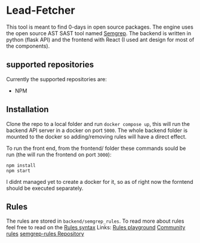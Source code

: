  # Lead-Fetcher
 This tool is meant to find 0-days in open source packages. The engine uses the open source AST SAST tool named [Semgrep](https://semgrep.dev/).
 The backend is written in python (flask API) and the frontend with React (I used ant design for most of the components).
 ## supported repositories
 Currently the supported repositories are:
  - NPM
 ## Installation
Clone the repo to a local folder and run `docker compose up`, this will run the backend API server in a docker on port `5000`.
The whole backend folder is mounted to the docker so adding/removing rules will have a direct effect.

To run the front end, from the frontend/ folder these commands sould be run (the will run the frontend on port `3000`):
```
npm install 
npm start
```
I didnt managed yet to create a docker for it, so as of right now the forntend should be executed separately.

## Rules
The rules are stored in `backend/semgrep_rules`.
To read more about rules feel free to read on the [Rules syntax](https://semgrep.dev/docs/writing-rules/rule-syntax/)
Links:
[Rules playground](https://semgrep.dev/editor)
[Community rules](https://semgrep.dev/explore)
[semgrep-rules Repository](https://github.com/returntocorp/semgrep-rules)
